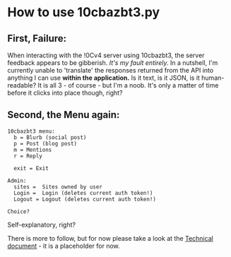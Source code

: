 # How to use 10cbazbt3.py

## First, Failure:
When interacting with the !0Cv4 server using 10cbazbt3, the server feedback appears to be gibberish.  *It's my fault entirely.*  In a nutshell, I'm currently unable to 'translate' the responses returned from the API into anything I can use **within the application.**  Is it text, is it JSON, is it human-readable?  It is all 3 - of course - but I'm a noob.  It's only a matter of time before it clicks into place though, right?

## Second, the Menu again:
````
10cbazbt3 menu:
  b = Blurb (social post)
  p = Post (blog post)
  m = Mentions
  r = Reply

  exit = Exit

Admin:
  sites =  Sites owned by user
  Login =  Login (deletes current auth token!)
  Logout = Logout (deletes current auth token!)

Choice?
````

Self-explanatory, right?

There is more to follow, but for now please take a look at the [Technical document](/docs/30-technical.md) - it is a placeholder for now.
